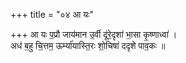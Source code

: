 +++
title = "०४ आ यः"

+++
आ यः प॒प्रौ जाय॑मान उ॒र्वी दू॑रे॒दृशा॑ भा॒सा कृ॒ष्णाध्वा॑ ।  
अध॑ ब॒हु चि॒त्तम॒ ऊर्म्या॑यास्ति॒रः शो॒चिषा॑ ददृशे पाव॒कः ॥